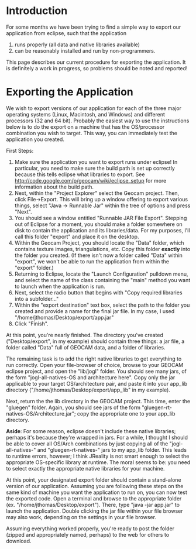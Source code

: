 # Introduction #

For some months we have been trying to find a simple way to export our application from eclipse, such that the application

  1. runs properly (all data and native libraries available)
  1. can be reasonably installed and run by non-programmers.

This page describes our current procedure for exporting the application. It is definitely a work in progress, so problems should be noted and reported!

# Exporting the Application #

We wish to export versions of our application for each of the three major operating systems (Linux, Macintosh, and Windows) and different processors (32 and 64 bit). Probably the easiest way to use the instructions below is to do the export on a machine that has the OS/processor combination you wish to target. This way, you can immediately test the application you created.

First Steps:
  1. Make sure the application you want to export runs under eclipse! In particular, you need to make sure the build path is set up correctly because this tells eclipse what libraries to export. See http://code.google.com/p/geocam/wiki/eclipse_setup for more information about the build path.
  1. Next, within the "Project Explorer" select the Geocam project. Then, click File->Export. This will bring up a window offering to export various things, select "Java -> Runnable Jar" within the tree of options and press "Next".
  1. You should see a window entitled "Runnable JAR File Export". Stepping out of Eclipse for a moment, you should make a folder somewhere on disk to contain the application and its libraries/data. For my purposes, I'll call this folder "export" and place it on the desktop.
  1. Within the Geocam Project, you should locate the "Data" folder, which contains texture images, triangulations, etc. Copy this folder **exactly** into the folder you created. (If there isn't now a folder called "Data" within "export", we won't be able to run the application from within the "export" folder.)
  1. Returning to Eclipse, locate the "Launch Configuration" pulldown menu, and select the name of the class containing the "main" method you want to launch when the application is run.
  1. Next, select the radio button that begins with "Copy required libraries into a subfolder..."
  1. Within the "export destination" text box, select the path to the folder you created and provide a name for the final jar file. In my case, I used "/home/jthomas/Desktop/export/app.jar"
  1. Click "Finish".

At this point, you're nearly finished. The directory you've created ("Desktop/export", in my example) should contain three things: a jar file, a folder called "Data" full of GEOCAM data, and a folder of libraries.

The remaining task is to add the right native libraries to get everything to run correctly. Open your file-browser of choice, browse to your GEOCAM eclipse project, and open the "lib/jogl" folder. You should see many jars, of the form "jogl-all-natives-OS and architecture here". Copy only the jar applicable to your target OS/architecture pair, and paste it into your app\_lib directory ("/home/jthomas/Desktop/export/app\_lib" in my example).

Next, return the the lib directory in the GEOCAM project. This time, enter the "gluegen" folder. Again, you should see jars of the form "gluegen-rt-natives-OS/Architecture.jar"; copy the appropriate one to your app\_lib directory.

**Aside**: For some reason, eclipse doesn't include these native libraries; perhaps it's because they're wrapped in jars. For a while, I thought I should be able to cover all OS/Arch combinations by just copying all of the "jogl-all-natives-" and "gluegen-rt-natives-" jars to my app\_lib folder. This leads to runtime errors, however; I think JReality is not smart enough to select the appropriate OS-specific library at runtime. The moral seems to be: you need to select exactly the appropriate native libraries for your machine.

At this point, your designated export folder should contain a stand-alone version of our application. Assuming you are following these steps on the same kind of machine you want the application to run on, you can now test the exported code. Open a terminal and browse to the appropriate folder (ex. "/home/jthomas/Desktop/export"). There, type "java -jar app.jar" to launch the application. Double clicking the jar file within your file browser may also work, depending on the settings in your file browser.

Assuming everything worked properly, you're ready to post the folder (zipped and appropriately named, perhaps) to the web for others to download.